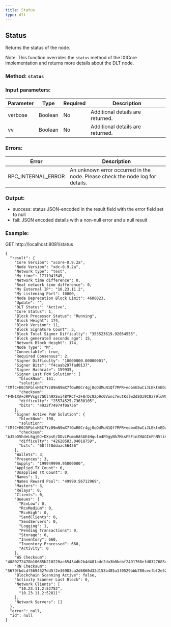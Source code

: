 ```yaml
---
title: Status
type: dlt
---
```

## Status
Returns the status of the node.

Note: This function overrides the `status` method of the IXICore implementation and returns more details about the DLT node.

### Method: `status`
### Input parameters:

| Parameter | Type | Required | Description |
| --- | --- | --- | --- |
| verbose | Boolean | No | Additional details are returned. |
| vv | Boolean | No | Additional details are returned. |


### Errors:

| Error | Description |
| --- | --- |
| RPC_INTERNAL_ERROR | An unknown error occurred in the node. Please check the node log for details. |

### Output:
- success: status JSON-encoded in the result field with the error field set to null
- fail: JSON encoded details with a non-null error and a null result

### Example:
GET http://localhost:8081/status
```
{
  "result": {
    "Core Version": "xcore-0.9.2a",
    "Node Version": "xdc-0.9.2a",
    "Network type": "test",
    "My time": 1711941545,
    "Network time difference": 0,
    "Real network time difference": 0,
    "My External IP": "10.23.11.2",
    "My Listening Port": 10000,
    "Node Deprecation Block Limit": 4600023,
    "Update": "",
    "DLT Status": "Active",
    "Core Status": 1,
    "Block Processor Status": "Running",
    "Block Height": 174,
    "Block Version": 11,
    "Block Signature Count": 3,
    "Block Total Signer Difficulty": "353523619.92054555",
    "Block generated seconds ago": 15,
    "Network Block Height": 174,
    "Node Type": "M",
    "Connectable": true,
    "Required Consensus": 2,
    "Signer Difficulty": "10000000.00000001",
    "Signer Bits": "f4caab297fad0137",
    "Signer Hashrate": 159935,
    "Signer Last PoW Solution": {
      "blockNum": 161,
      "solution": "tMfC+E0J5FblvH5C7Yz89mN9mX7fGwR0Cr4gj8qOdMuN1Qf7MPR+eobmG5wCiJLEktmEDaO4J1FuYSYMlibShw==",
      "checksum": "F4N1XA+JRPVsgs7GUlh9XSoi4BYRCf+Z+8rDc92p9cGVonc7eutKslw2dSQz9C8z79luWCQkSSL3SXTwpwAAAA==",
      "difficulty": "25574525.73630105",
      "bits": "4922f74974f0a736"
    },
    "Signer Active PoW Solution": {
      "blockNum": 108,
      "solution": "tMfC+E0J5FblvH5C7Yz89mN9mX7fGwR0Cr4gj8qOdMuN1Qf7MPR+eobmG5wCiJLEktmEDaO4J1FuYSYMlCO4Qg==",
      "checksum": "AJ5oD5hdeL6gj0J+DXpsE/DDvLPumoHASAE4Hqulo4PDgyNh7MssFSFinZHAGImFhN5tiHJLaP/43arFZAAAAA==",
      "difficulty": "42620583.04018759",
      "bits": "68fff8ddaac56436"
    },
    "Wallets": 3,
    "Presences": 3,
    "Supply": "199949999.95000000",
    "Applied TX Count": 6,
    "Unapplied TX Count": 0,
    "Names": 1,
    "Names Reward Pool": "49990.56712969",
    "Masters": 3,
    "Relays": 0,
    "Clients": 0,
    "Queues": {
      "RcvLow": 0,
      "RcvMedium": 0,
      "RcvHigh": 0,
      "SendClients": 0,
      "SendServers": 0,
      "Logging": 1,
      "Pending Transactions": 0,
      "Storage": 0,
      "Inventory": 660,
      "Inventory Processed": 660,
      "Activity": 0
    },
    "WS Checksum": "4080272478b10685b210220ac65434db2b4d481adc2da3b0bebf2491768efd8327685d672c3e772a5358db700d34456075142f1e7547bfe81f643c3cb8bae1d6",
    "RN Checksum": "5679fbdcdf5694527dd5f2e36983ca2d6860d32d153b485a1f0529bbb788cecfbf2e5298c1b22bcb020d52de809406db8d54087a708483d3d7435178034aaaa0",
    "Blockchain Scanning Active": false,
    "Activity Scanner Last Block": 0,
    "Network Clients": [
      "10.23.11.2:52752",
      "10.23.11.2:52811"
    ],
    "Network Servers": []
  },
  "error": null,
  "id": null
}
```
